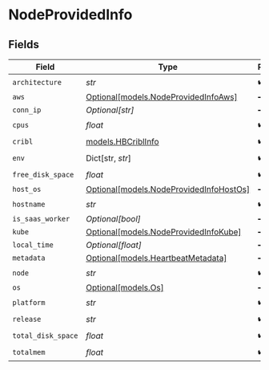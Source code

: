 # NodeProvidedInfo


## Fields

| Field                                                                          | Type                                                                           | Required                                                                       | Description                                                                    |
| ------------------------------------------------------------------------------ | ------------------------------------------------------------------------------ | ------------------------------------------------------------------------------ | ------------------------------------------------------------------------------ |
| `architecture`                                                                 | *str*                                                                          | :heavy_check_mark:                                                             | N/A                                                                            |
| `aws`                                                                          | [Optional[models.NodeProvidedInfoAws]](../models/nodeprovidedinfoaws.md)       | :heavy_minus_sign:                                                             | N/A                                                                            |
| `conn_ip`                                                                      | *Optional[str]*                                                                | :heavy_minus_sign:                                                             | N/A                                                                            |
| `cpus`                                                                         | *float*                                                                        | :heavy_check_mark:                                                             | N/A                                                                            |
| `cribl`                                                                        | [models.HBCriblInfo](../models/hbcriblinfo.md)                                 | :heavy_check_mark:                                                             | N/A                                                                            |
| `env`                                                                          | Dict[str, *str*]                                                               | :heavy_check_mark:                                                             | N/A                                                                            |
| `free_disk_space`                                                              | *float*                                                                        | :heavy_check_mark:                                                             | N/A                                                                            |
| `host_os`                                                                      | [Optional[models.NodeProvidedInfoHostOs]](../models/nodeprovidedinfohostos.md) | :heavy_minus_sign:                                                             | N/A                                                                            |
| `hostname`                                                                     | *str*                                                                          | :heavy_check_mark:                                                             | N/A                                                                            |
| `is_saas_worker`                                                               | *Optional[bool]*                                                               | :heavy_minus_sign:                                                             | N/A                                                                            |
| `kube`                                                                         | [Optional[models.NodeProvidedInfoKube]](../models/nodeprovidedinfokube.md)     | :heavy_minus_sign:                                                             | N/A                                                                            |
| `local_time`                                                                   | *Optional[float]*                                                              | :heavy_minus_sign:                                                             | N/A                                                                            |
| `metadata`                                                                     | [Optional[models.HeartbeatMetadata]](../models/heartbeatmetadata.md)           | :heavy_minus_sign:                                                             | N/A                                                                            |
| `node`                                                                         | *str*                                                                          | :heavy_check_mark:                                                             | N/A                                                                            |
| `os`                                                                           | [Optional[models.Os]](../models/os.md)                                         | :heavy_minus_sign:                                                             | N/A                                                                            |
| `platform`                                                                     | *str*                                                                          | :heavy_check_mark:                                                             | N/A                                                                            |
| `release`                                                                      | *str*                                                                          | :heavy_check_mark:                                                             | N/A                                                                            |
| `total_disk_space`                                                             | *float*                                                                        | :heavy_check_mark:                                                             | N/A                                                                            |
| `totalmem`                                                                     | *float*                                                                        | :heavy_check_mark:                                                             | N/A                                                                            |